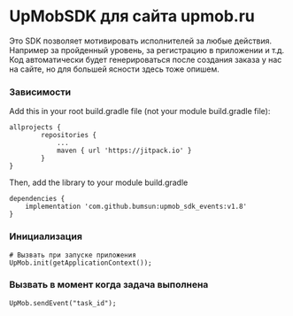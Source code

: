 # UpMobSDK для сайта upmob.ru
Это SDK позволяет мотивировать исполнителей за любые действия. Например за пройденный уровень, за регистрацию в приложении и т.д.
Код автоматически будет генерироваться после создания заказа у нас на сайте, но для большей ясности здесь тоже опишем.

### Зависимости
Add this in your root build.gradle file (not your module build.gradle file):
```
allprojects {
		repositories {
			...
			maven { url 'https://jitpack.io' }
		}
}
```

Then, add the library to your module build.gradle
```
dependencies {
    implementation 'com.github.bumsun:upmob_sdk_events:v1.8'
}
```

### Инициализация

```
# Вызвать при запуске приложения
UpMob.init(getApplicationContext());
```

### Вызвать в момент когда задача выполнена
```
UpMob.sendEvent("task_id");
```
